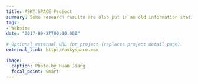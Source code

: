 ```yaml
---
title: ASKY.SPACE Project
summary: Some research results are also put in an old information station of aerospace.
tags:
- Website
date: "2017-09-27T00:00:00Z"

# Optional external URL for project (replaces project detail page).
external_link: http://askyspace.com

image:
  caption: Photo by Huan Jiang
  focal_point: Smart
---
```

